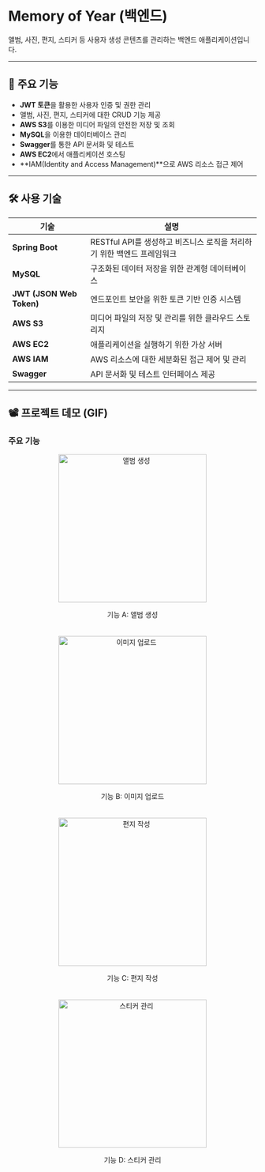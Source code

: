 # Memory of Year (백엔드)

앨범, 사진, 편지, 스티커 등 사용자 생성 콘텐츠를 관리하는 백엔드 애플리케이션입니다.

---

## 🚀 주요 기능
- **JWT 토큰**을 활용한 사용자 인증 및 권한 관리
- 앨범, 사진, 편지, 스티커에 대한 CRUD 기능 제공
- **AWS S3**를 이용한 미디어 파일의 안전한 저장 및 조회
- **MySQL**을 이용한 데이터베이스 관리
- **Swagger**를 통한 API 문서화 및 테스트
- **AWS EC2**에서 애플리케이션 호스팅
- **IAM(Identity and Access Management)**으로 AWS 리소스 접근 제어

---

## 🛠️ 사용 기술

| 기술              | 설명                                                               |
|--------------------|-------------------------------------------------------------------|
| **Spring Boot**    | RESTful API를 생성하고 비즈니스 로직을 처리하기 위한 백엔드 프레임워크 |
| **MySQL**          | 구조화된 데이터 저장을 위한 관계형 데이터베이스                     |
| **JWT (JSON Web Token)** | 엔드포인트 보안을 위한 토큰 기반 인증 시스템                     |
| **AWS S3**         | 미디어 파일의 저장 및 관리를 위한 클라우드 스토리지                  |
| **AWS EC2**        | 애플리케이션을 실행하기 위한 가상 서버                             |
| **AWS IAM**        | AWS 리소스에 대한 세분화된 접근 제어 및 관리                        |
| **Swagger**        | API 문서화 및 테스트 인터페이스 제공                               |

---

## 📽️ 프로젝트 데모 (GIF)

### 주요 기능

<div style="display: flex; justify-content: space-around; flex-wrap: wrap; gap: 20px;">
  <div style="text-align: center;">
    <img src="https://github.com/user-attachments/assets/29880bf4-fe0b-4d6e-8473-3ffd1f1deaaf" alt="앨범 생성" width="300">
    <p>기능 A: 앨범 생성</p>
  </div>
  <div style="text-align: center;">
    <img src="https://github.com/user-attachments/assets/e109d07f-ef0c-4594-ad6b-9a2661512717" alt="이미지 업로드" width="300">
    <p>기능 B: 이미지 업로드</p>
  </div>
  <div style="text-align: center;">
    <img src="https://github.com/user-attachments/assets/a6753028-b951-4c40-8da6-1b573d482818" alt="편지 작성" width="300">
    <p>기능 C: 편지 작성</p>
  </div>
  <div style="text-align: center;">
    <img src="https://github.com/user-attachments/assets/17f478c4-8d78-4df3-9562-41607eef195d" alt="스티커 관리" width="300">
    <p>기능 D: 스티커 관리</p>
  </div>
</div>
